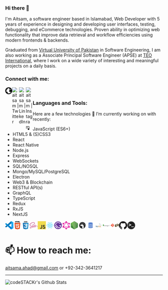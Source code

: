 ### Hi there 👋

I'm Aitsam, a software engineer based in Islamabad, Web Developer with 5 years of experience in designing and developing user interfaces, testing, debugging, and eCommerce technologies. Proven ability in optimizing web functionality that improve data retrieval and workflow efficiencies using modern frontends & backends.

Graduated from [Virtual University of Pakistan](https://www.vu.edu.pk/) in Software Engineering, I am also working as a Associate Principal Software Engineer (APSE) at [TEO International](https://teo-intl.com), where I work on a wide variety of interesting and meaningful projects on a daily basis.

### Connect with me:

[<img align="left" alt="aitsamahad.dev" width="22px" src="https://raw.githubusercontent.com/iconic/open-iconic/master/svg/globe.svg" />][website]
[<img align="left" alt="aitsam | Twitter" width="22px" src="https://cdn.jsdelivr.net/npm/simple-icons@v3/icons/twitter.svg" />][twitter]
[<img align="left" alt="aitsam | LinkedIn" width="22px" src="https://cdn.jsdelivr.net/npm/simple-icons@v3/icons/linkedin.svg" />][linkedin]
[<img align="left" alt="aitsam | Instagram" width="22px" src="https://cdn.jsdelivr.net/npm/simple-icons@v3/icons/instagram.svg" />][instagram]

<br />

### Languages and Tools:
Here are a few technologies 🔭 I’m currently working on with recently:

  - JavaScript (ES6+)
  - HTML5 & (S)CSS3
  - React
  - React Native
  - Node.js
  - Express
  - WebSockets
  - SQL/NOSQL
  - Mongo/MySQL/PostgreSQL
  - Electron
  - Web3 & Blockchain
  - RESTful API(s)
  - GraphQL
  - TypeScript
  - Redux
  - RxJS
  - NextJS

<img align="left" alt="Visual Studio Code" width="26px" src="https://raw.githubusercontent.com/github/explore/80688e429a7d4ef2fca1e82350fe8e3517d3494d/topics/visual-studio-code/visual-studio-code.png" />
<img align="left" alt="HTML5" width="26px" src="https://raw.githubusercontent.com/github/explore/80688e429a7d4ef2fca1e82350fe8e3517d3494d/topics/html/html.png" />
<img align="left" alt="CSS3" width="26px" src="https://raw.githubusercontent.com/github/explore/80688e429a7d4ef2fca1e82350fe8e3517d3494d/topics/css/css.png" />
<img align="left" alt="Sass" width="26px" src="https://raw.githubusercontent.com/github/explore/80688e429a7d4ef2fca1e82350fe8e3517d3494d/topics/sass/sass.png" />
<img align="left" alt="JavaScript" width="26px" src="https://raw.githubusercontent.com/github/explore/80688e429a7d4ef2fca1e82350fe8e3517d3494d/topics/javascript/javascript.png" />
<img align="left" alt="React" width="26px" src="https://raw.githubusercontent.com/github/explore/80688e429a7d4ef2fca1e82350fe8e3517d3494d/topics/react/react.png" />
<img align="left" alt="Gatsby" width="26px" src="https://raw.githubusercontent.com/github/explore/e94815998e4e0713912fed477a1f346ec04c3da2/topics/gatsby/gatsby.png" />
<img align="left" alt="GraphQL" width="26px" src="https://raw.githubusercontent.com/github/explore/80688e429a7d4ef2fca1e82350fe8e3517d3494d/topics/graphql/graphql.png" />
<img align="left" alt="Node.js" width="26px" src="https://raw.githubusercontent.com/github/explore/80688e429a7d4ef2fca1e82350fe8e3517d3494d/topics/nodejs/nodejs.png" />
<img align="left" alt="Deno" width="26px" src="https://raw.githubusercontent.com/github/explore/361e2821e2dea67711cde99c9c40ed357061cf27/topics/deno/deno.png" />
<img align="left" alt="SQL" width="26px" src="https://raw.githubusercontent.com/github/explore/80688e429a7d4ef2fca1e82350fe8e3517d3494d/topics/sql/sql.png" />
<img align="left" alt="MySQL" width="26px" src="https://raw.githubusercontent.com/github/explore/80688e429a7d4ef2fca1e82350fe8e3517d3494d/topics/mysql/mysql.png" />
<img align="left" alt="MongoDB" width="26px" src="https://raw.githubusercontent.com/github/explore/80688e429a7d4ef2fca1e82350fe8e3517d3494d/topics/mongodb/mongodb.png" />
<img align="left" alt="Git" width="26px" src="https://raw.githubusercontent.com/github/explore/80688e429a7d4ef2fca1e82350fe8e3517d3494d/topics/git/git.png" />
<img align="left" alt="GitHub" width="26px" src="https://raw.githubusercontent.com/github/explore/78df643247d429f6cc873026c0622819ad797942/topics/github/github.png" />
<img align="left" alt="HTML5" width="26px" src="https://raw.githubusercontent.com/github/explore/80688e429a7d4ef2fca1e82350fe8e3517d3494d/topics/terminal/terminal.png" />

<br />
<br />

# 📫 How to reach me: 
aitsama.ahad@gmail.com or +92-342-3641217
<br />

---
<img align="left" alt="codeSTACKr's Github Stats" src="https://github-readme-stats.vercel.app/api?username=aitsamahad&show_icons=true&hide_border=true&count_private=true" />

[website]: https://aitsamahad.dev
[twitter]: https://twitter.com/aitsamahad
[instagram]: https://instagram.com/aitsamahad
[linkedin]: https://www.linkedin.com/in/aitsam-ahad-ab6a13122

